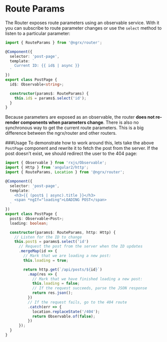 # Route Params
The Router exposes route parameters using an observable service. With it you can subscribe to route parameter changes or use the `select` method to listen to a particular parameter:

```ts
import { RouteParams } from '@ngrx/router';

@Component({
  selector: 'post-page',
  template: `
    Current ID: {{ id$ | async }}
  `
})
export class PostPage {
  id$: Observable<string>;

  constructor(params$: RouteParams) {
    this.id$ = params$.select('id');
  }
}
```

Because parameters are exposed as an observable, the router __does not re-render components when parameters change__. There is also no synchronous way to get the current route parameters. This is a big difference between the ngrx/router and other routers.

###Usage
To demonstrate how to work around this, lets take the above `PostPage` component and rewrite it to fetch the post from the server. If the post doesn't exist, we should redirect the user to the 404 page:

```ts
import { Observable } from 'rxjs/Observable';
import { Http } from 'angular2/http';
import { RouteParams, Location } from '@ngrx/router';

@Component({
  selector: 'post-page',
  template: `
    <h3>{{ (post$ | async).title }}</h3>
    <span *ngIf="loading">LOADING POST</span>
  `
})
export class PostPage {
  post$: Observable<Post>;
  loading: boolean;

  constructor(params$: RouteParams, http: Http) {
    // Listen for the ID to change
    this.post$ = params$.select('id')
      // Request the post from the server when the ID updates
      .mergeMap(id => {
        // Mark that we are loading a new post:
        this.loading = true;

        return http.get(`/api/posts/${id}`)
          .map(res => {
            // Mark that we have finished loading a new post:
            this.loading = false;
            // If the request succeeds, parse the JSON response
            return res.json();
          })
          // If the request fails, go to the 404 route
          .catch(err => {
            location.replaceState('/404');
            return Observable.of(false);
          })
      });
  }
}
```
